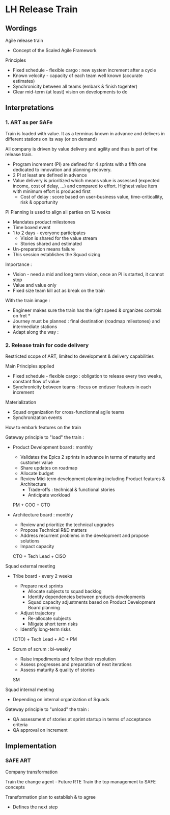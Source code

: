 # LH Release Train

## Wordings

Agile release train
* Concept of the Scaled Agile Framework

Principles

* Fixed schedule - flexible cargo : new system increment after a cycle
* Known velocity - capacity of each team well known (accurate estimates)
* Synchronicity between all teams (embark & finish togehter)
* Clear mid-term (at least) vision on developments to do


## Interpretations

### 1. ART as per SAFe

Train is loaded with value.  It as a terminus known in advance and delivers in different stations on its way (or on demand)

All company is driven by value delivery and agility and thus is part of the release train.

* Program increment (PI) are defined for 4 sprints with a fifth one dedicated to innovation and planning recovery.
* 2 PI at least are defined in advance
* Value delivery is prioritized which means value is assessed (expected income, cost of delay, ...) and compared to effort.  Highest value item with minimum effort is produced first
    * Cost of delay : score based on user-business value, time-criticallity, risk & opportunity

PI Planning is used to align all parties on 12 weeks
* Mandates product milestones
* Time boxed event
* 1 to 2 days - everyone participates
    * Vision is shared for the value stream
    * Stories shared and estimated
* Un-preparation means failure
* This session establishes the Squad sizing

Importance :
* Vision - need a mid and long term vision, once an PI is started, it cannot stop
* Value and value only
* Fixed size team kill act as break on the train

With the train image : 
* Engineer makes sure the train has the right speed & organizes controls on fret
    * 
* Journey must be planned : final destination (roadmap milestones) and intermediate stations
* Adapt along the way : 

### 2. Release train for code delivery

Restricted scope of ART, limited to development & delivery capabilities

Main Principles applied
* Fixed schedule - flexible cargo : obligation to release every two weeks, constant flow of value
* Synchronicity between teams : focus on enduser features in each increment

Materialization 
* Squad organization for cross-functionnal agile teams
* Synchronization events

How to embark features on the train

Gateway principle to "load" the train : 

* Product Development board : monthly
    * Validates the Epics 2 sprints in advance in terms of maturity and customer value
    * Share updates on roadmap
    * Allocate budget
    * Review Mid-term development planning including Product features & Architecture 
        * Trade-offs : technical & functional stories
        * Anticipate workload 

    PM + COO + CTO

* Architecture board : monthly
    * Review and prioritize the technical upgrades
    * Propose Technical R&D matters    
    * Address recurrent problems in the development and propose solutions
    * Impact capacity

    CTO + Tech Lead + CISO

Squad external meeting 

* Tribe board - every 2 weeks
    * Prepare next sprints  
        * Allocate subjects to squad backlog    
        * Identify dependencies between products developments
        * Squad capacity adjustments based on Product Development Board planning
    * Adjust trajectory
        * Re-allocate subjects
        * Miigate short term risks
    * Identifiy long-term risks 

    (CTO) + Tech Lead + AC + PM

* Scrum of scrum : bi-weekly
    * Raise impediments and follow their resolution
    * Assess progresses and preparation of next iterations
    * Assess maturity & quality of stories 

    SM

Squad internal meeting 

* Depending on internal organization of Squads

Gateway principle to "unload" the train : 

* QA assessment of stories at sprint startup in terms of acceptance criteria
* QA approval on increment


## Implementation 

### SAFE ART

Company transformation

Train the change agent - Future RTE
Train the top management to SAFE concepts

Transformation plan to establish & to agree
* Defines the next step
